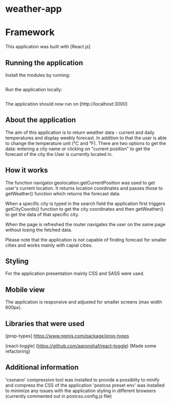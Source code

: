 # weather-app

# Framework

This application was built with [React.js] 

## Running the application

Install the modules by running:

```npm install
```

Run the application locally:
```npm start
```

The application should now run on [http://localhost:3000]

## About the application 

The aim of this application is to return weather data - current and daily temperatures and display weekly forecast. In addition to that the user is able to change the temperature unit (°C and °F). 
There are two options to get the data: entering a city name or clicking on "current position" to get the forecast of the city the User is currently located in.

## How it works

The function navigator.geolocation.getCurrentPosition was used to get user's current location. It returns location coordinates and passes those to getWeather() function which returns the forecast data.

When a specific city is typed in the search field the application first triggers getCityCoords() function to get the city coordinates and then getWeather() to get the data of that specific city.

When the page is refreshed the router navigates the user on the same page without losing the fetched data.

Please note that the application is not capable of finding forecast for smaller cities and works mainly with capial cities.

## Styling
For the application presentation mainly CSS and SASS were used.

## Mobile view
The application is responsive and adjusted for smaller screens (max width 600px).

## Libraries that were used
[prop-types]
https://www.npmjs.com/package/prop-types

[react-toggle]
(https://github.com/aaronshaf/react-toggle) 
(Made some refactoring)

## Additional information
'cssnano' compression tool was installed to provide a possiblity to minify and compress the CSS of the application
'postcss preset env' was installed to minimize any issues with the application styling in different browsers (currently commented out in postcss.config.js file)





